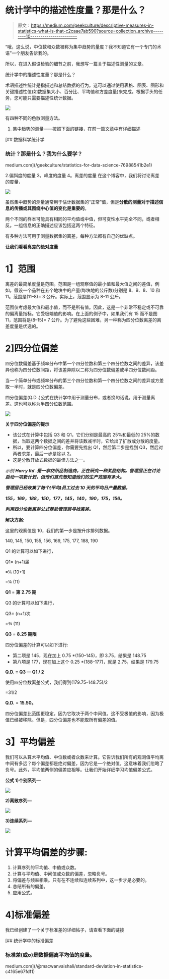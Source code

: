 # 统计学中的描述性度量？那是什么？

> 原文：<https://medium.com/geekculture/descriptive-measures-in-statistics-what-is-that-c2caae7ab590?source=collection_archive---------10----------------------->

“哦，这么说，中位数和众数被称为集中趋势的量度？我不知道它有一个专门的术语”一个朋友告诉我的。

所以，在进入假设检验的细节之前，我想写一篇关于描述性测量的文章。

统计学中的描述性度量？那是什么？

术语描述性统计是指描述和总结数据的行为。这可以通过使用表格、图表、图形和关键描述性值(如数据集大小、百分比、平均值和方差度量)来完成。根据手头的任务，您可能只需要描述性统计数据。

![](img/b78308b9aab1da8cc272354049e706f1.png)

有四种不同的色散测量方法。

1.  集中趋势的测量——按照下面的链接，在前一篇文章中有详细描述

[](/geekculture/statistics-for-data-science-76988541b2e1) [## 数据科学统计学

### 统计？那是什么？我为什么要学？

medium.com](/geekculture/statistics-for-data-science-76988541b2e1) 

2.偏斜度的度量
3。峰度的度量
4。离差的度量
在这个博客中，我们将讨论离差的度量，

![](img/9ec24e2d10027bcba71f4c95f5d11d5b.png)

虽然集中趋势的测量通常用于估计数据集的“正常”值，但是**分散的测量对于描述信息的传播或其围绕中心值的变化是重要的**。

两个不同的样本可能具有相同的平均值或中值，但可变性水平完全不同，或者相反。一组信息的正确描述应该包括这两个特征。

有多种方法可用于测量数据集的离差，每种方法都有自己的优缺点。

**让我们看看离差的绝对度量**

# **1】范围**

离差的最简单度量是范围。范围是一组观察值的最小值和最大值之间的差值，例如，假设一个品种在五个地块中的产量(每块地的公斤数)分别是 8、9、8、10 和 11。范围是(11–8)= 3 公斤。实际上，范围显示为 8-11 公斤。

范围仅考虑最大值和最小值，而不是所有值。因此，这是一个非常不稳定或不可靠的偏离量指标。它受极端值的影响。在上面的例子中，如果我们有 15 而不是图 11，范围将是(8–15)= 7 公斤。为了避免这些困难，另一种称为四分位数离差的离差度量是优选的。

# 2]四分位偏差

四分位数偏差基于频率分布中第一个四分位数和第三个四分位数之间的差异，该差异也称为四分位数间距，将该差异除以二称为四分位数偏差或半四分位数间距。

当一个简单分布或频率分布的第三个四分位数和第一个四分位数之间的差异或方差取一半时，就是四分位数偏差。

四分位偏差(Q.D .)公式在统计学中用于测量分布，或者换句话说，用于测量离差。这也可以称为半四分位数范围。

![](img/4a2d38fb41349a999eaa4241fd8d4b59.png)

**关于四分位偏差的提示**

*   该公式在计算中包括 Q3 和 Q1，它们分别是最高的 25%和最低的 25%的数据，当取这两个数据之间的差并将该数减半时，它给出了扩散或分散的度量。
*   所以，要计算四分位偏差，你需要先找出 Q1，然后第二步是找到 Q3，然后对两者求差，最后一步是除以 2。
*   这是分散开放式数据的最佳方法之一。

*示例* ***Harry ltd .是一家纺织品制造商，正在研究一种奖励结构。管理层正在讨论启动一项新计划，但他们首先想知道他们的生产范围有多大。***

***管理层已经收集了每个(平均)员工过去 10 天的平均日产量数据。***

***155，169，188，150，177，145，140，190，175，156。***

***利用四分位数离差公式帮助管理层寻找离差。***

**解决方案:**

这里的观察值是 10，我们的第一步是按升序排列数据。

140, 145, 150, 155, 156, 169, 175, 177, 188, 190

Q1 的计算可以如下进行，

Q1= (n+1)届

=¼ (10+1)

=¼ (11)

**Q1** = **第 2.75 期**

Q3 的计算可以如下进行，

Q3= (n+1)次

=¾ (11)

**Q3** = **8.25 期限**

四分位偏差的计算可以如下进行:

*   第二项是 145，现在加上 0.75 *(150–145)，即 3.75，结果是 148.75
*   第八项是 177，现在加上这个 0.25 *(188–177)，就是 2.75，结果是 179.75

**Q.D. = Q3 — Q1 / 2**

使用四分位数离差公式，我们得到(179.75–148.75)/2

=31/2

**Q.D.** = **15.50。**

四分位偏差比范围更稳定，因为它取决于两个中间值。这不受极值的影响，因为极值已经被移除。但是，四分位偏差也不能取所有偏差的值。

# **3】平均偏差**

我们可以从算术平均值、中位数或者众数来计算。它告诉我们所有的观测值平均离中间有多远？每个偏差都是绝对偏差，因为它是一个绝对值，这意味着我们忽略了负号。此外，平均值两侧的偏差应相等。让我们开始详细学习均值偏差公式。

**公式
1)个别系列—**

![](img/ac74652b6aa31c5c1dcca7dd1161b8b2.png)

**2)离散序列—**

![](img/fcf0546d9a0426305bcc65146c26e48e.png)

**3)连续系列—**

![](img/157d3ca26c419f3efa90ce44c0c03514.png)

# 计算平均偏差的步骤:

1.  计算序列的平均值、中值或众数。
2.  计算与平均值、中间值或众数的偏差，忽略负号。
3.  将偏差与频率相乘。只有在不连续和连续系列中，这一步才是必要的。
4.  总结所有的偏差。
5.  应用公式。

# 4]标准偏差

我已经创建了一个关于标准差的详细帖子，请查看下面的链接

[](/@macwanvaishali/standard-deviation-in-statistics-c4165e67fdf1) [## 统计学中的标准偏差

### 标准差(或σ)是数据偏离平均值的度量。

medium.com](/@macwanvaishali/standard-deviation-in-statistics-c4165e67fdf1)